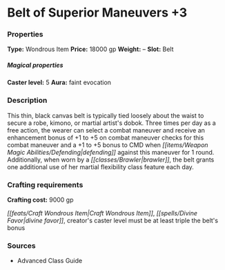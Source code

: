 ﻿---
Title: "Belt of Superior Maneuvers +3"
Type: "Wondrous Item"
Price: "18000 gp"
Weight: "–"
Slot: "Belt"
Caster level: "5"
Aura: "faint evocation"
Description: |
  "This thin, black canvas belt is typically tied loosely about the waist to secure a robe, kimono, or martial artist's dobok. Three times per day as a free action, the wearer can select a combat maneuver and receive an enhancement bonus of +1 to +5 on combat maneuver checks for this combat maneuver and a +1 to +5 bonus to CMD when defending against this maneuver for 1 round. Additionally, when worn by a brawler, the belt grants one additional use of her martial flexibility class feature each day."
Crafting cost: "9000 gp"
Sources: "['Advanced Class Guide']"
---

# Belt of Superior Maneuvers +3

### Properties

**Type:** Wondrous Item **Price:** 18000 gp **Weight:** – **Slot:** Belt

##### Magical properties

**Caster level:** 5 **Aura:** faint evocation

### Description

This thin, black canvas belt is typically tied loosely about the waist to secure a robe, kimono, or martial artist's dobok. Three times per day as a free action, the wearer can select a combat maneuver and receive an enhancement bonus of +1 to +5 on combat maneuver checks for this combat maneuver and a +1 to +5 bonus to CMD when _[[items/Weapon Magic Abilities/Defending|defending]]_ against this maneuver for 1 round. Additionally, when worn by a _[[classes/Brawler|brawler]]_, the belt grants one additional use of her martial flexibility class feature each day.

### Crafting requirements

**Crafting cost:** 9000 gp

_[[feats/Craft Wondrous Item|Craft Wondrous Item]]_, _[[spells/Divine Favor|divine favor]]_, creator's caster level must be at least triple the belt's bonus

### Sources

* Advanced Class Guide